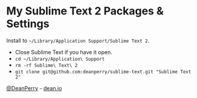 # My Sublime Text 2 Packages & Settings

Install to `~/Library/Application Support/Sublime Text 2`.

+ Close Sublime Text if you have it open.
+ `cd ~/Library/Application\ Support`
+ `rm -rf Sublime\ Text\ 2`
+ `git clone git@github.com:deanperry/sublime-text.git "Sublime Text 2"`

[@DeanPerry](https://twitter.com/DeanPerry) - [dean.io](http://dean.io)